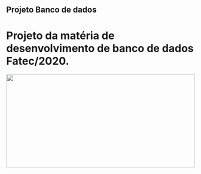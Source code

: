 ## Projeto Banco de dados
<h1>Projeto da matéria de desenvolvimento de banco de dados Fatec/2020.</h1>


<img style="width: 100%; height: 250px;" src ="https://media-exp1.licdn.com/dms/image/C4E0BAQGmS4ZS9i2T6w/company-logo_200_200/0?e=2159024400&v=beta&t=BNlx0YmBG2Yw4ACxLfFTw75FjfgwO2Juak0EwgZcPLc">
